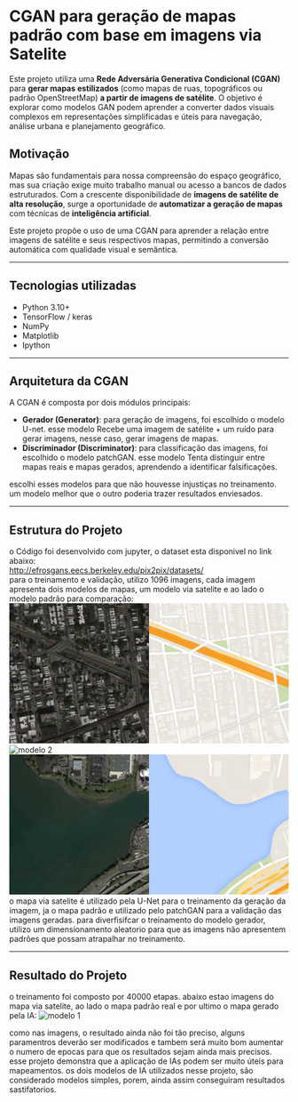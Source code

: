 # CGAN para geração de mapas padrão com base em imagens via Satelite

Este projeto utiliza uma **Rede Adversária Generativa Condicional (CGAN)** para **gerar mapas estilizados** (como mapas de ruas, topográficos ou padrão OpenStreetMap) **a partir de imagens de satélite**. O objetivo é explorar como modelos GAN podem aprender a converter dados visuais complexos em representações simplificadas e úteis para navegação, análise urbana e planejamento geográfico.

## Motivação

Mapas são fundamentais para nossa compreensão do espaço geográfico, mas sua criação exige muito trabalho manual ou acesso a bancos de dados estruturados. Com a crescente disponibilidade de **imagens de satélite de alta resolução**, surge a oportunidade de **automatizar a geração de mapas** com técnicas de **inteligência artificial**.

Este projeto propõe o uso de uma CGAN para aprender a relação entre imagens de satélite e seus respectivos mapas, permitindo a conversão automática com qualidade visual e semântica.

---

## Tecnologias utilizadas

- Python 3.10+
- TensorFlow / keras
- NumPy
- Matplotlib
- Ipython

---

## Arquitetura da CGAN

A CGAN é composta por dois módulos principais:

- **Gerador (Generator)**: para geração de imagens, foi escolhido o modelo U-net. esse modelo Recebe uma imagem de satélite + um ruído para gerar imagens, nesse caso, gerar imagens de mapas.
- **Discriminador (Discriminator)**: para classificação das imagens, foi escolhido o modelo patchGAN. esse modelo Tenta distinguir entre mapas reais e mapas gerados, aprendendo a identificar falsificações.

escolhi esses modelos para que não houvesse injustiças no treinamento. um modelo melhor que o outro poderia trazer resultados enviesados.

---

## Estrutura do Projeto

o Código foi desenvolvido com jupyter, o dataset esta disponivel no link abaixo:</br>
http://efrosgans.eecs.berkeley.edu/pix2pix/datasets/</br>
para o treinamento e validação, utilizo 1096 imagens, cada imagem apresenta dois modelos de mapas, um modelo via satelite e ao lado o modelo padrão para comparação:
![modelo 1](image/2.jpg)
![modelo 2](image/3.ipg)
![modelo 3](image/7.jpg)
o mapa via satelite é utilizado pela U-Net para o treinamento da geração da imagem, ja o mapa padrão e utilizado pelo patchGAN para a validação das imagens geradas.
para diverfisifcar o treinamento do modelo gerador, utilizo um dimensionamento aleatorio para que as imagens não apresentem padrões que possam atrapalhar no treinamento.</br>

---
## Resultado do Projeto
o treinamento foi composto por 40000 etapas. abaixo estao imagens do mapa via satelite, ao lado o mapa padrão real e por ultimo o mapa gerado pela IA:
![modelo 1](image/ttttt.jpg)

como nas imagens, o resultado ainda não foi tão preciso, alguns paramentros deverão ser modificados e tambem será muito bom aumentar o numero de epocas para que os resultados sejam ainda mais precisos.
esse projeto demonstra que a aplicação de IAs podem ser muito úteis para mapeamentos. os dois modelos de IA utilizados nesse projeto, são considerado modelos simples, porem, ainda assim conseguiram resultados sastifatorios.

